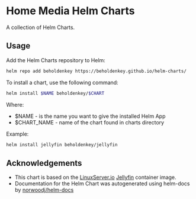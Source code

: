# Home Media Helm Charts

A collection of Helm Charts.

## Usage

Add the Helm Charts repository to Helm:

```bash
helm repo add beholdenkey https://beholdenkey.github.io/helm-charts/
```

To install a chart, use the following command:

```bash
helm install $NAME beholdenkey/$CHART
```

Where:

- $NAME - is the name you want to give the installed Helm App
- $CHART_NAME - name of the chart found in charts directory

Example:

```bash
helm install jellyfin beholdenkey/jellyfin
```

## Acknowledgements

- This chart is based on the [LinuxServer.io](https://www.linuxserver.io/) [Jellyfin](https://github.com/linuxserver/docker-jellyfin) container image.
- Documentation for the Helm Chart was autogenerated using helm-docs by [norwoodj/helm-docs](https://github.com/norwoodj/helm-docs)
